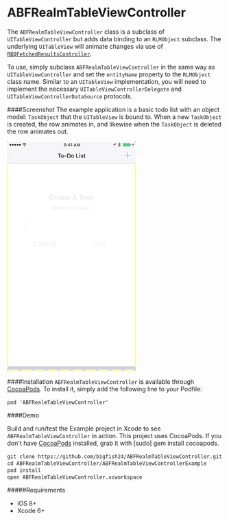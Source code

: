 # ABFRealmTableViewController
The `ABFRealmTableViewController` class is a subclass of `UITableViewController` but adds data binding to an `RLMObject` subclass. The underlying `UITableView` will animate changes via use of [`RBQFetchedResultsController`](https://github.com/Roobiq/RBQFetchedResultsController).

To use, simply subclass `ABFRealmTableViewController` in the same way as `UITableViewController` and set the `entityName` property to the `RLMObject` class name. Similar to an `UITableView` implementation, you will need to implement the necessary `UITableViewControllerDelegate` and `UITableViewControllerDataSource` protocols.

####Screenshot
The example application is a basic todo list with an object model: `TaskObject` that the `UITableView` is bound to. When a new `TaskObject` is created, the row animates in, and likewise when the `TaskObject` is deleted the row animates out.

![Todo List Backed By ABFRealmTableViewController](/images/ABFRealmTableViewController.gif?raw=true "Todo List Backed By ABFRealmTableViewController")

####Installation
`ABFRealmTableViewController` is available through [CocoaPods](http://cocoapods.org). To install
it, simply add the following line to your Podfile:
```
pod 'ABFRealmTableViewController'
```

####Demo

Build and run/test the Example project in Xcode to see `ABFRealmTableViewController` in action. This project uses CocoaPods. If you don't have [CocoaPods](http://cocoapods.org/) installed, grab it with [sudo] gem install cocoapods.

```
git clone https://github.com/bigfish24/ABFRealmTableViewController.git
cd ABFRealmTableViewController/ABFRealmTableViewControllerExample
pod install
open ABFRealmTableViewController.xcworkspace
```
#####Requirements

* iOS 8+
* Xcode 6+
